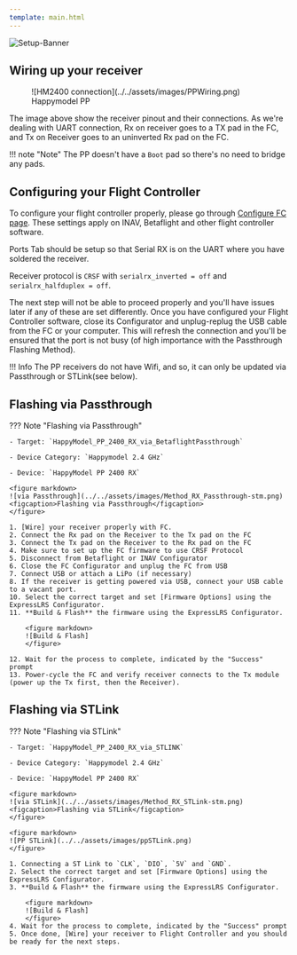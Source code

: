 ```yaml
---
template: main.html
---
```


![Setup-Banner](https://raw.githubusercontent.com/ExpressLRS/ExpressLRS-hardware/master/img/quick-start.png)

## Wiring up your receiver

<figure markdown>
![HM2400 connection](../../assets/images/PPWiring.png)
<figcaption>Happymodel PP</figcaption>
</figure>

The image above show the receiver pinout and their connections. As we're dealing with UART connection, Rx on receiver goes to a TX pad in the FC, and Tx on Receiver goes to an uninverted Rx pad on the FC.

!!! note "Note"
    The PP doesn't have a `Boot` pad so there's no need to bridge any pads.

## Configuring your Flight Controller

To configure your flight controller properly, please go through [Configure FC page](configuring-fc.md). These settings apply on INAV, Betaflight and other flight controller software.

Ports Tab should be setup so that Serial RX is on the UART where you have soldered the receiver.

Receiver protocol is `CRSF` with `serialrx_inverted = off` and `serialrx_halfduplex = off`.

The next step will not be able to proceed properly and you'll have issues later if any of these are set differently. Once you have configured your Flight Controller software, close its Configurator and unplug-replug the USB cable from the FC or your computer. This will refresh the connection and you'll be ensured that the port is not busy (of high importance with the Passthrough Flashing Method).

!!! Info 
    The PP receivers do not have Wifi, and so, it can only be updated via Passthrough or STLink(see below).

## <span class="custom-heading" data-id="1">Flashing via Passthrough</span>

??? Note "Flashing via Passthrough"

    - Target: `HappyModel_PP_2400_RX_via_BetaflightPassthrough`

    - Device Category: `Happymodel 2.4 GHz`

    - Device: `HappyModel PP 2400 RX`

    <figure markdown>
    ![via Passthrough](../../assets/images/Method_RX_Passthrough-stm.png)
    <figcaption>Flashing via Passthrough</figcaption>
    </figure>

    1. [Wire] your receiver properly with FC.
    2. Connect the Rx pad on the Receiver to the Tx pad on the FC
    3. Connect the Tx pad on the Receiver to the Rx pad on the FC
    4. Make sure to set up the FC firmware to use CRSF Protocol
    5. Disconnect from Betaflight or INAV Configurator
    6. Close the FC Configurator and unplug the FC from USB
    7. Connect USB or attach a LiPo (if necessary)
    8. If the receiver is getting powered via USB, connect your USB cable to a vacant port.
    10. Select the correct target and set [Firmware Options] using the ExpressLRS Configurator.
    11. **Build & Flash** the firmware using the ExpressLRS Configurator.

        <figure markdown>
        ![Build & Flash]
        </figure>

    12. Wait for the process to complete, indicated by the "Success" prompt
    13. Power-cycle the FC and verify receiver connects to the Tx module (power up the Tx first, then the Receiver).

## <span class="custom-heading" data-id="2">Flashing via STLink</span>

??? Note "Flashing via STLink"

    - Target: `HappyModel_PP_2400_RX_via_STLINK`

    - Device Category: `Happymodel 2.4 GHz`

    - Device: `HappyModel PP 2400 RX`

    <figure markdown>
    ![via STLink](../../assets/images/Method_RX_STLink-stm.png)
    <figcaption>Flashing via STLink</figcaption>
    </figure>

    <figure markdown>
    ![PP STLink](../../assets/images/ppSTLink.png)
    </figure>

    1. Connecting a ST Link to `CLK`, `DIO`, `5V` and `GND`.
    2. Select the correct target and set [Firmware Options] using the ExpressLRS Configurator.
    3. **Build & Flash** the firmware using the ExpressLRS Configurator. 

        <figure markdown>
        ![Build & Flash]
        </figure>
    4. Wait for the process to complete, indicated by the "Success" prompt
    5. Once done, [Wire] your receiver to Flight Controller and you should be ready for the next steps.

[Build & Flash]: ../../assets/images/BuildFlash.png
[Firmware Options]: ../firmware-options.md
[Wire]: #wiring-up-your-receiver

<script src="../../../assets/javascripts/admonition-enhancement.js"></script>